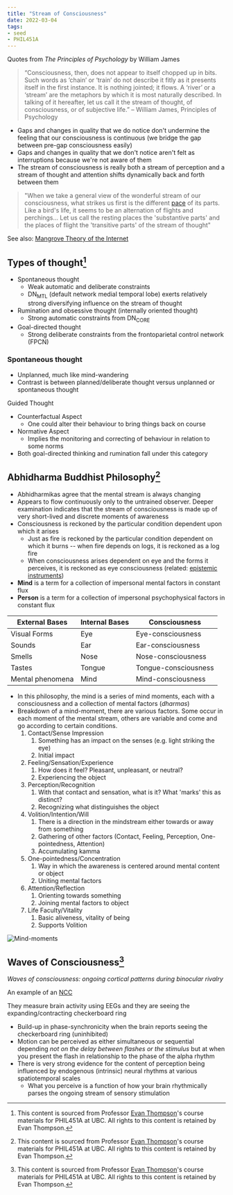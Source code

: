 ```yaml
---
title: "Stream of Consciousness"
date: 2022-03-04
tags:
- seed
- PHIL451A
---
```


Quotes from *The Principles of Psychology* by William James

> “Consciousness, then, does not appear to itself chopped up in bits. Such words as ‘chain’ or ‘train’ do not describe it fitly as it presents itself in the first instance. It is nothing jointed; it flows. A ‘river’ or a ‘stream’ are the metaphors by which it is most naturally described. In talking of it hereafter, let us call it the stream of thought, of consciousness, or of subjective life.” – William James, Principles of Psychology

- Gaps and changes in quality that we do notice don't undermine the feeling that our consciousness is continuous (we bridge the gap between pre-gap consciousness easily)
- Gaps and changes in quality that we don't notice aren't felt as interruptions because we're not aware of them
- The stream of consciousness is really both a stream of perception and a stream of thought and attention shifts dynamically back and forth between them

> "When we take a general view of the wonderful stream of our consciousness, what strikes us first is the different [pace](thoughts/pace%20layers.md) of its parts. Like a bird's life, it seems to be an alternation of flights and perchings... Let us call the resting places the 'substantive parts' and the places of flight the 'transitive parts' of the stream of thought"

See also: [Mangrove Theory of the Internet](thoughts/Mangrove%20Theory%20of%20the%20Internet.md)

## Types of thought[^1]
- Spontaneous thought
	- Weak automatic and deliberate constraints
	- $\textrm{DN}_\textrm{MTL}$ (default network medial temporal lobe) exerts relatively strong diversifying influence on the stream of thought
- Rumination and obsessive thought (internally oriented thought)
	- Strong automatic constraints from $\textrm{DN}_\textrm{CORE}$
- Goal-directed thought
	- Strong deliberate constraints from the frontoparietal control network ($\textrm{FPCN}$)

### Spontaneous thought
- Unplanned, much like mind-wandering
- Contrast is between planned/deliberate thought versus unplanned or spontaneous thought

Guided Thought
- Counterfactual Aspect
	- One could alter their behaviour to bring things back on course
- Normative Aspect
	- Implies the monitoring and correcting of behaviour in relation to some norms
- Both goal-directed thinking and rumination fall under this category

## Abhidharma Buddhist Philosophy[^1]
- Abhidharmikas agree that the mental stream is always changing
- Appears to flow continuously only to the untrained observer. Deeper examination indicates that the stream of consciousness is made up of very short-lived and discrete moments of awareness
- Consciousness is reckoned by the particular condition dependent upon which it arises
	- Just as fire is reckoned by the particular condition dependent on which it burns -- when fire depends on logs, it is reckoned as a log fire
	- When consciousness arises dependent on eye and the forms it perceives, it is reckoned as eye consciousness (related: [epistemic instruments](thoughts/epistemology.md))
- **Mind** is a term for a collection of impersonal mental factors in constant flux
- **Person** is a term for a collection of impersonal psychophysical factors in constant flux

|External Bases|Internal Bases|Consciousness|
|---|---|---|
|Visual Forms|Eye|Eye-consciousness|
|Sounds|Ear|Ear-consciousness|
|Smells|Nose|Nose-consciousness|
|Tastes|Tongue|Tongue-consciousness|
|Mental phenomena|Mind|Mind-consciousness|

- In this philosophy, the mind is a series of mind moments, each with a consciousness and a collection of mental factors (*dharmas*)
- Breakdown of a mind-moment, there are various factors. Some occur in each moment of the mental stream, others are variable and come and go according to certain conditions.
	1. Contact/Sense Impression
		1. Something has an impact on the senses (e.g. light striking the eye)
		2. Initial impact
	2. Feeling/Sensation/Experience
		1. How does it feel? Pleasant, unpleasant, or neutral?
		2. Experiencing the object
	3. Perception/Recognition
		1. With that contact and sensation, what is it? What 'marks' this as distinct?
		2. Recognizing what distinguishes the object
	4. Volition/Intention/Will
		1. There is a direction in the mindstream either towards or away from something
		2. Gathering of other factors (Contact, Feeling, Perception, One-pointedness, Attention)
		3. Accumulating kamma
	5. One-pointedness/Concentration
		1. Way in which the awareness is centered around mental content or object
		2. Uniting mental factors
	6. Attention/Reflection
		1. Orienting towards something
		2. Joining mental factors to object
	7. Life Faculty/Vitality
		1. Basic aliveness, vitality of being
		2. Supports Volition

![Mind-moments](thoughts/images/Mind-moments.png)

## Waves of Consciousness[^1]
*Waves of consciousness: ongoing cortical patterns during binocular rivalry*

An example of an [NCC](thoughts/Neural%20Correlates%20of%20Consciousness%20(NCC).md)

They measure brain activity using EEGs and they are seeing the expanding/contracting checkerboard ring
- Build-up in phase-synchronicity when the brain reports seeing the checkerboard ring (uninhibited)
- Motion can be perceived as either simultaneous or sequential depending *not on the delay between flashes or the stimulus* but at when you present the flash in relationship to the phase of the alpha rhythm
- There is very strong evidence for the content of perception being influenced by endogenous (intrinsic) neural rhythms at various spatiotemporal scales
	- What you perceive is a function of how your brain rhythmically parses the ongoing stream of sensory stimulation

[^1]: This content is sourced from Professor [Evan Thompson](https://evanthompson.me/)'s course materials for PHIL451A at UBC. All rights to this content is retained by Evan Thompson.